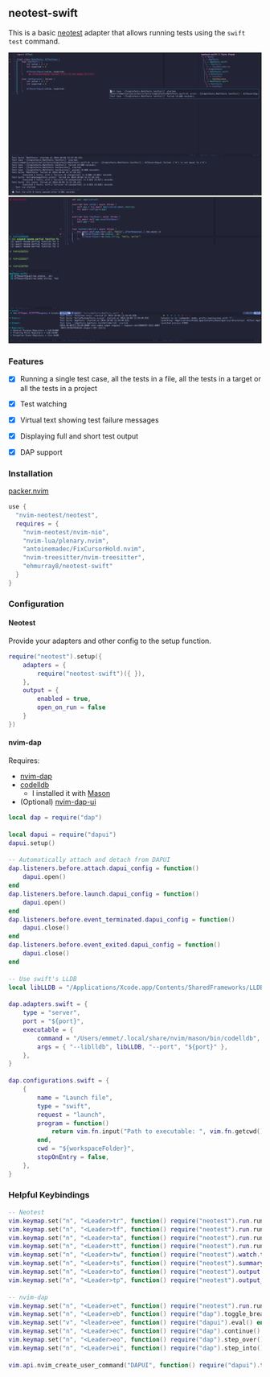 ## neotest-swift

This is a basic [neotest](https://github.com/nvim-neotest/neotest) adapter that allows running tests using the `swift test` command.

![screenshot](images/neotest-swift.png)
![screenshot](images/neotest-swift-dap.png)

### Features

- [x] Running a single test case, all the tests in a file, all the tests in a target or all the tests in a project
- [x] Test watching
- [x] Virtual text showing test failure messages
- [x] Displaying full and short test output
- [x] DAP support


### Installation

[packer.nvim](https://github.com/wbthomason/packer.nvim)

```lua
use {
  "nvim-neotest/neotest",
  requires = {
    "nvim-neotest/nvim-nio",
    "nvim-lua/plenary.nvim",
    "antoinemadec/FixCursorHold.nvim",
    "nvim-treesitter/nvim-treesitter",
    "ehmurray8/neotest-swift"
  }
}
```


### Configuration

#### Neotest

Provide your adapters and other config to the setup function.

```lua
require("neotest").setup({
	adapters = {
		require("neotest-swift")({ }),
	},
    output = {
        enabled = true,
        open_on_run = false
    }
})
```

#### nvim-dap

Requires:
* [nvim-dap](https://github.com/mfussenegger/nvim-dap)
* [codelldb](https://github.com/vadimcn/codelldb)
  * I installed it with [Mason](https://github.com/williamboman/mason.nvim)
* (Optional) [nvim-dap-ui](https://github.com/rcarriga/nvim-dap-ui)


```lua
local dap = require("dap")

local dapui = require("dapui")
dapui.setup()

-- Automatically attach and detach from DAPUI
dap.listeners.before.attach.dapui_config = function()
	dapui.open()
end
dap.listeners.before.launch.dapui_config = function()
	dapui.open()
end
dap.listeners.before.event_terminated.dapui_config = function()
	dapui.close()
end
dap.listeners.before.event_exited.dapui_config = function()
	dapui.close()
end

-- Use swift's LLDB
local libLLDB = "/Applications/Xcode.app/Contents/SharedFrameworks/LLDB.framework/Versions/A/LLDB"

dap.adapters.swift = {
	type = "server",
	port = "${port}",
	executable = {
		command = "/Users/emmet/.local/share/nvim/mason/bin/codelldb", -- Use your exectuable I got this from Mason
		args = { "--liblldb", libLLDB, "--port", "${port}" },
	},
}

dap.configurations.swift = {
	{
		name = "Launch file",
		type = "swift",
		request = "launch",
		program = function()
			return vim.fn.input("Path to executable: ", vim.fn.getcwd() .. "/", "file")
		end,
		cwd = "${workspaceFolder}",
		stopOnEntry = false,
	},
}
```


### Helpful Keybindings

```lua
-- Neotest
vim.keymap.set("n", "<Leader>tr", function() require("neotest").run.run() end, { desc = 'Run nearest test' })
vim.keymap.set("n", "<Leader>tf", function() require("neotest").run.run(vim.fn.expand("%")) end, { desc = 'Run all tests in file' })
vim.keymap.set("n", "<Leader>ta", function() require("neotest").run.run({ suite = true }) end, { desc = 'Run all tests in project' })
vim.keymap.set("n", "<Leader>tt", function() require("neotest").run.run({ suite = true, extra_args = { target = true } }) end, { desc = 'Run all tests in target (swift).' })
vim.keymap.set("n", "<Leader>tw", function() require("neotest").watch.toggle() end, { silent = true, desc = 'Watch test' })
vim.keymap.set("n", "<Leader>ts", function() require("neotest").summary.toggle() end, { silent = true, desc = 'Test summary' })
vim.keymap.set("n", "<Leader>to", function() require("neotest").output.open({ short = true, enter = true }) end, { silent = true, desc = 'Open test output' })
vim.keymap.set("n", "<Leader>tp", function() require("neotest").output_panel.toggle() end, { silent = true, desc = 'Toggle test output pane' })

-- nvim-dap
vim.keymap.set("n", "<Leader>et", function() require("neotest").run.run({ strategy = "dap" }) end, { desc = 'Debug nearest test' })
vim.keymap.set("n", "<Leader>eb", function() require("dap").toggle_breakpoint() end, { desc = "Debug set breakpoint" })
vim.keymap.set("v", "<leader>ee", function() require("dapui").eval() end, { desc = "Debug evaluate" })
vim.keymap.set("n", "<Leader>ec", function() require("dap").continue() end, { desc = "Debug continue" })
vim.keymap.set("n", "<Leader>eo", function() require("dap").step_over() end, { desc = "Debug step over" })
vim.keymap.set("n", "<Leader>ei", function() require("dap").step_into() end, { desc = "Debug step into" })

vim.api.nvim_create_user_command("DAPUI", function() require("dapui").toggle() end, { desc = "Open DAPUI" })
```

